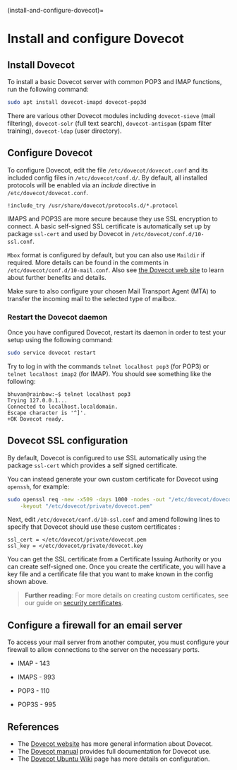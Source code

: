 (install-and-configure-dovecot)=
# Install and configure Dovecot

## Install Dovecot

To install a basic Dovecot server with common POP3 and IMAP functions, run the following command:

```bash
sudo apt install dovecot-imapd dovecot-pop3d
```

There are various other Dovecot modules including `dovecot-sieve` (mail filtering), `dovecot-solr` (full text search), `dovecot-antispam` (spam filter training), `dovecot-ldap` (user directory).

## Configure Dovecot

To configure Dovecot, edit the file `/etc/dovecot/dovecot.conf` and its included config files in `/etc/dovecot/conf.d/`. By default, all installed protocols will be enabled via an *include* directive in `/etc/dovecot/dovecot.conf`.

```text
!include_try /usr/share/dovecot/protocols.d/*.protocol
```

IMAPS and POP3S are more secure because they use SSL encryption to connect. A basic self-signed SSL certificate is automatically set up by package `ssl-cert` and used by Dovecot in `/etc/dovecot/conf.d/10-ssl.conf`.

`Mbox` format is configured by default, but you can also use `Maildir` if required. More details can be found in the comments in `/etc/dovecot/conf.d/10-mail.conf`. Also see [the Dovecot web site](https://doc.dovecot.org/admin_manual/mailbox_formats/) to learn about further benefits and details.

Make sure to also configure your chosen Mail Transport Agent (MTA) to transfer the incoming mail to the selected type of mailbox.

### Restart the Dovecot daemon

Once you have configured Dovecot, restart its daemon in order to test your setup using the following command:

```bash
sudo service dovecot restart
```

Try to log in with the commands `telnet localhost pop3` (for POP3) or `telnet localhost imap2` (for IMAP).  You should see something like the following:

```text
bhuvan@rainbow:~$ telnet localhost pop3
Trying 127.0.0.1...
Connected to localhost.localdomain.
Escape character is '^]'.
+OK Dovecot ready.
```

## Dovecot SSL configuration

By default, Dovecot is configured to use SSL automatically using the package `ssl-cert` which provides a self signed certificate.

You can instead generate your own custom certificate for Dovecot using `openssh`, for example:

```bash
sudo openssl req -new -x509 -days 1000 -nodes -out "/etc/dovecot/dovecot.pem" \
    -keyout "/etc/dovecot/private/dovecot.pem"
```

Next, edit `/etc/dovecot/conf.d/10-ssl.conf` and amend following lines to specify that Dovecot should use these custom certificates :

```text
ssl_cert = </etc/dovecot/private/dovecot.pem
ssl_key = </etc/dovecot/private/dovecot.key
```

You can get the SSL certificate from a Certificate Issuing Authority or you can create self-signed one. Once you create the certificate, you will have a key file and a certificate file that you want to make known in the config shown above.

> **Further reading**:
> For more details on creating custom certificates, see our guide on [security certificates](https://discourse.ubuntu.com/t/security-certificates/11885).

## Configure a firewall for an email server

To access your mail server from another computer, you must configure your firewall to allow connections to the server on the necessary ports.

  - IMAP - 143

  - IMAPS - 993

  - POP3 - 110

  - POP3S - 995

## References

- The [Dovecot website](http://www.dovecot.org/) has more general information about Dovecot.
- The [Dovecot manual](https://doc.dovecot.org) provides full documentation for Dovecot use.
- The [Dovecot Ubuntu Wiki](https://help.ubuntu.com/community/Dovecot) page has more details on configuration.
